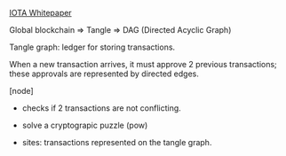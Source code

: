 [IOTA Whitepaper](https://github.com/iotaledger/wiki/blob/master/IOTA_Whitepaper.pdf)

Global blockchain => Tangle => DAG (Directed Acyclic Graph)

Tangle graph: ledger for storing transactions.

When a new transaction arrives, it must approve 2 previous transactions; these approvals are represented by directed edges.

[node]

* checks if 2 transactions are not conflicting.
* solve a cryptograpic puzzle (pow)



* sites: transactions represented on the tangle graph.


